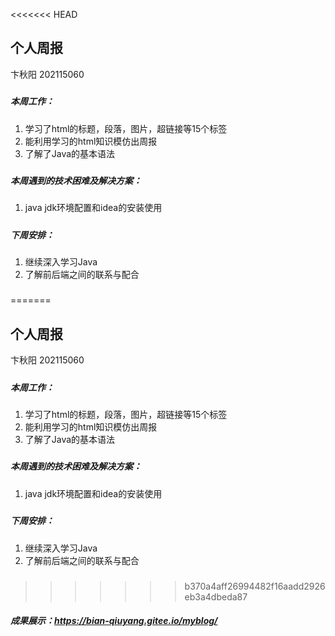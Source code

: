 <<<<<<< HEAD
## 个人周报

卞秋阳  202115060

##### 

##### 本周工作：

1. 学习了html的标题，段落，图片，超链接等15个标签
2. 能利用学习的html知识模仿出周报
3. 了解了Java的基本语法

##### 

##### 本周遇到的技术困难及解决方案：

1. java jdk环境配置和idea的安装使用

##### 

##### 下周安排：

1. 继续深入学习Java
2. 了解前后端之间的联系与配合

##### 

=======
## 个人周报

卞秋阳  202115060

##### 

##### 本周工作：

1. 学习了html的标题，段落，图片，超链接等15个标签
2. 能利用学习的html知识模仿出周报
3. 了解了Java的基本语法

##### 

##### 本周遇到的技术困难及解决方案：

1. java jdk环境配置和idea的安装使用

##### 

##### 下周安排：

1. 继续深入学习Java
2. 了解前后端之间的联系与配合

##### 

>>>>>>> b370a4aff26994482f16aadd2926eb3a4dbeda87
##### 成果展示：https://bian-qiuyang.gitee.io/myblog/